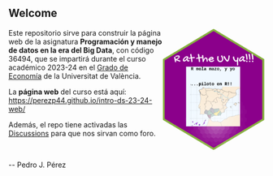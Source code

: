 <!-- README.md is generated from README.Rmd. Please edit that file -->

<!-- badges: start -->

<!-- badges: end -->



## Welcome

<img src="imagenes/mola-mazo.png" align="right" width="200" height="240"/>

Este repositorio sirve para construir la página web de la asignatura **Programación y manejo de datos en la era del Big Data**, con código 36494, que se impartirá durante el curso académico 2023-24 en el [Grado de Economía](https://www.uv.es/uvweb/universidad/es/estudios-grado/oferta-grados/oferta-grados/grado-economia-1285846094474/Titulacio.html?id=1285847455792) de la Universitat de València.

La **página web** del curso está aquí: <https://perezp44.github.io/intro-ds-23-24-web/>

Además, el repo tiene activadas las [Discussions](https://github.com/perezp44/intro-ds-23-24-web/discussions) para que nos sirvan como foro.

<br>

-- Pedro J. Pérez
